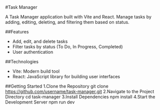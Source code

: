 #Task Manager

A Task Manager application built with Vite and React. Manage tasks by adding, editing, deleting, and filtering them based on status.

##Features
- Add, edit, and delete tasks
- Filter tasks by status (To Do, In Progress, Completed)
- User authentication
  
##Technologies
- Vite: Modern build tool
- React: JavaScript library for building user interfaces

##Getting Started
1.Clone the Repository 
git clone https://github.com/username/task-manager.git
2.Navigate to the Project Directory
cd task-manager
3.Install Dependencies
npm install
4.Start the Development Server
npm run dev

  
